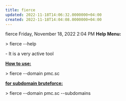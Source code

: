 ```yaml
---
title: fierce
updated: 2022-11-18T14:06:32.0000000+04:00
created: 2022-11-18T14:04:08.0000000+04:00
---
```


fierce
Friday, November 18, 2022
2:04 PM
**Help Menu:**

\> fierce --help

\- It is a very active tool

**<u>How to use:</u>**

\> fierce --domain pmc.sc

**<u>for subdomain bruteforce:</u>**

\> fierce --domain pmc.sc --subdomains
